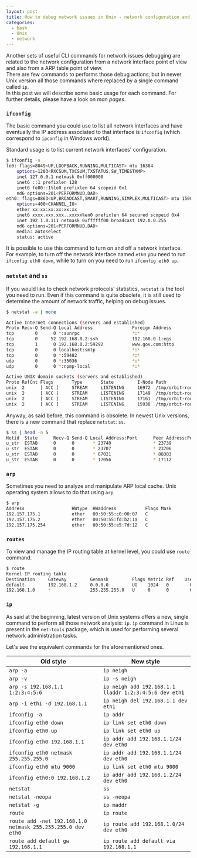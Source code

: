 ```yaml
---
layout: post
title: How to debug network issues in Unix - network configuration and statistics
categories:
  - bash
  - Unix
  - network
---
```


Another sets of useful CLI commands for network issues debugging are related to the network configuration from a network interface point of view and also from a ARP table point of view.  
There are few commands to performs those debug actions, but in newer Unix version all those commands where replaced by a single command called `ip`.  
In this post we will describe some basic usage for each command.
For further details, please have a look on _man pages_.

### `ifconfig`
The basic command you could use to list all network interfaces and have eventually the IP address associated to that interface is `ifconfig` (which correspond to `ipconfig` in Windows world).

Standard usage is to list current network interfaces' configuration.
```bash
$ ifconfig -a
lo0: flags=8049<UP,LOOPBACK,RUNNING,MULTICAST> mtu 16384
	options=1203<RXCSUM,TXCSUM,TXSTATUS,SW_TIMESTAMP>
	inet 127.0.0.1 netmask 0xff000000 
	inet6 ::1 prefixlen 128 
	inet6 fe80::1%lo0 prefixlen 64 scopeid 0x1 
	nd6 options=201<PERFORMNUD,DAD>
eth0: flags=8863<UP,BROADCAST,SMART,RUNNING,SIMPLEX,MULTICAST> mtu 1500
	options=400<CHANNEL_IO>
	ether xx:xx:xx:xx:xx:xx 
	inet6 xxxx.xxx.xxx..xxxxx%en0 prefixlen 64 secured scopeid 0x4 
	inet 192.1.0.111 netmask 0xffffff00 broadcast 192.0.0.255
	nd6 options=201<PERFORMNUD,DAD>
	media: autoselect
	status: active
```

It is possible to use this command to turn on and off a network interface.
For example, to turn off the network interface named `eth0` you need to run `ifconfig eth0 down`, while to turn on you need to run `ifconfig eth0 up`.  

### `netstat` and `ss`
If you would like to check network protocols' statistics, `netstat` is the tool you need to run.
Even if this command is quite obsolete, it is still used to determine the amount of network traffic, helping on debug issues.

```bash
$ netstat -a | more

Active Internet connections (servers and established)
Proto Recv-Q Send-Q Local Address               Foreign Address             State
tcp        0      0 *:sunrpc                    *:*                         LISTEN
tcp        0     52 192.168.0.2:ssh             192.168.0.1:egs             ESTABLISHED
tcp        1      0 192.168.0.2:59292           www.gov.com:http            CLOSE_WAIT
tcp        0      0 localhost:smtp              *:*                         LISTEN
tcp        0      0 *:59482                     *:*                         LISTEN
udp        0      0 *:35036                     *:*
udp        0      0 *:npmp-local                *:*

Active UNIX domain sockets (servers and established)
Proto RefCnt Flags       Type       State         I-Node Path
unix  2      [ ACC ]     STREAM     LISTENING     16972  /tmp/orbit-root/linc-76b-0-6fa08790553d6
unix  2      [ ACC ]     STREAM     LISTENING     17149  /tmp/orbit-root/linc-794-0-7058d584166d2
unix  2      [ ACC ]     STREAM     LISTENING     17161  /tmp/orbit-root/linc-792-0-546fe905321cc
unix  2      [ ACC ]     STREAM     LISTENING     15938  /tmp/orbit-root/linc-74b-0-415135cb6aeab
```

Anyway, as said before, this command is obsolete.
In newest Unix versions, there is a new command that replace `netstat`: `ss`.
```bash
$ ss | head -n 5
Netid  State      Recv-Q Send-Q Local Address:Port      Peer Address:Port
u_str  ESTAB      0      0       * 23740                * 23739
u_str  ESTAB      0      0       * 23707                * 23706
u_str  ESTAB      0      0       * 87021                * 88383
u_str  ESTAB      0      0       * 17056                * 17112
```

### `arp`
Sometimes you need to analyze and manipulate ARP local cache.
Unix operating system allows to do that using `arp`.

```bash
$ arp
Address                  HWtype  HWaddress           Flags Mask            Iface
192.157.175.1            ether   00:50:55:c0:00:07   C                     eth0
192.157.175.2            ether   00:50:55:fd:b2:1a   C                     eth0
192.157.175.254          ether   00:50:55:e5:7d:12   C                     eth0
```

### `routes`
To view and manage the IP routing table at kernel level, you could use `route` command.

```bash
$ route
Kernel IP routing table
Destination     Gateway         Genmask         Flags Metric Ref    Use Iface
default         192.168.1.2     0.0.0.0         UG    1024   0        0 eth0
192.168.1.0     *               255.255.255.0   U     0      0        0 eth0
```

### `ip`
As said at the beginning, latest version of Unix systems offers a new, single command to perform all those network analysis: `ip`.
`ip` command in Linux is present in the `net-tools` package, which is used for performing several network administration tasks.

Let's see the equivalent commands for the aforementioned ones.

| Old style | New style |
| --------- | --------- |
| `arp -a` | `ip neigh` |
| `arp -v` | `ip -s neigh` |
| `arp -s 192.168.1.1 1:2:3:4:5:6` | `ip neigh add 192.168.1.1 lladdr 1:2:3:4:5:6 dev eth1` |
| `arp -i eth1 -d 192.168.1.1` | `ip neigh del 192.168.1.1 dev eth1` |
| `ifconfig -a` | `ip addr` |
| `ifconfig eth0 down` | `ip link set eth0 down` |
| `ifconfig eth0 up` | `ip link set eth0 up` |
| `ifconfig eth0 192.168.1.1` | `ip addr add 192.168.1.1/24 dev eth0` |
| `ifconfig eth0 netmask 255.255.255.0` | `ip addr add 192.168.1.1/24 dev eth0` |
| `ifconfig eth0 mtu 9000` | `ip link set eth0 mtu 9000` |
| `ifconfig eth0:0 192.168.1.2` | `ip addr add 192.168.1.2/24 dev eth0` |
| `netstat` | `ss` |
| `netstat -neopa` | `ss -neopa` |
| `netstat -g` | `ip maddr` |
| `route` | `ip route` |
| `route add -net 192.168.1.0 netmask 255.255.255.0 dev eth0` | `ip route add 192.168.1.0/24 dev eth0` |
| `route add default gw 192.168.1.1` | `ip route add default via 192.168.1.1` |